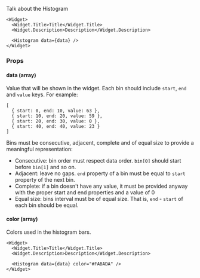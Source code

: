 Talk about the Histogram

```react
<Widget>
  <Widget.Title>Title</Widget.Title>
  <Widget.Description>Description</Widget.Description>

  <Histogram data={data} />
</Widget>
```

### Props

#### **data** (array)

Value that will be shown in the widget. Each bin should include `start`, `end` and `value` keys. For example:

```
[
  { start: 0, end: 10, value: 63 },
  { start: 10, end: 20, value: 59 },
  { start: 20, end: 30, value: 0 },
  { start: 40, end: 40, value: 23 }
]
```

Bins must be consecutive, adjacent, complete and of equal size to provide a meaningful representation:

- Consecutive: bin order must respect data order. `bin[0]` should start before `bin[1]` and so on.
- Adjacent: leave no gaps. `end` property of a bin must be equal to `start` property of the next bin.
- Complete: if a bin doesn't have any value, it must be provided anyway with the proper start and end properties and a value of 0
- Equal size: bins interval must be of equal size. That is, `end` - `start` of each bin should be equal.

#### **color** (array)

Colors used in the histogram bars.

```react
<Widget>
  <Widget.Title>Title</Widget.Title>
  <Widget.Description>Description</Widget.Description>

  <Histogram data={data} color="#FABADA" />
</Widget>
```
